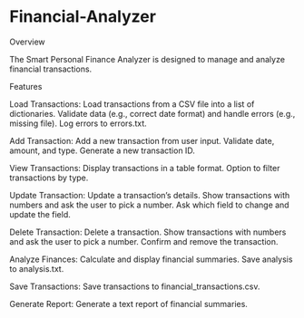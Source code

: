 # Financial-Analyzer
Overview

The Smart Personal Finance Analyzer is designed to manage and analyze financial transactions. 

Features

Load Transactions:
Load transactions from a CSV file into a list of dictionaries.
Validate data (e.g., correct date format) and handle errors (e.g., missing file).
Log errors to errors.txt.

Add Transaction:
Add a new transaction from user input.
Validate date, amount, and type.
Generate a new transaction ID.

View Transactions:
Display transactions in a table format.
Option to filter transactions by type.

Update Transaction:
Update a transaction’s details.
Show transactions with numbers and ask the user to pick a number.
Ask which field to change and update the field.

Delete Transaction:
Delete a transaction.
Show transactions with numbers and ask the user to pick a number.
Confirm and remove the transaction.

Analyze Finances:
Calculate and display financial summaries.
Save analysis to analysis.txt.

Save Transactions:
Save transactions to financial_transactions.csv.

Generate Report:
Generate a text report of financial summaries.

